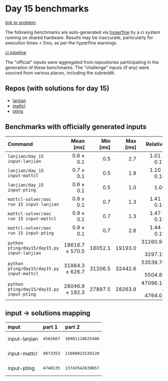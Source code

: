 # Day 15 benchmarks

[link to problem](http://adventofcode.com/2022/day/15)

The following benchmarks are auto-generated via [hyperfine](https://github.com/sharkdp/hyperfine) by a ci system running on shared hardware. Results may be inaccurate, particularly for execution times < 5ms, as per the hyperfine warnings.

[ci pipeline](http://ci.papercode.net:8080/teams/aoc2022/pipelines/aoc-compare-2022)

The "official" inputs were aggregated from repositories participating in the generation of these benchmarks. The "challenge" inputs (if any) were sourced from various places, including the subreddit.

## Repos (with solutions for day 15)


- [lanjian](https://github.com/LanJian/aoc-2022)
- [mattcl](https://github.com/mattcl/aoc2022)
- [pting](https://github.com/pting/aoc2022)

## Benchmarks with officially generated inputs
| Command | Mean [ms] | Min [ms] | Max [ms] | Relative |
|:---|---:|---:|---:|---:|
| `lanjian/day_15 input-lanjian` | 0.6 ± 0.1 | 0.5 | 2.7 | 1.01 ± 0.17 |
| `lanjian/day_15 input-mattcl` | 0.7 ± 0.1 | 0.5 | 1.9 | 1.10 ± 0.16 |
| `lanjian/day_15 input-pting` | 0.6 ± 0.1 | 0.5 | 1.0 | 1.00 |
| `mattcl-solver/aoc run 15 input-lanjian` | 0.8 ± 0.1 | 0.7 | 1.3 | 1.41 ± 0.18 |
| `mattcl-solver/aoc run 15 input-mattcl` | 0.9 ± 0.1 | 0.7 | 1.3 | 1.47 ± 0.19 |
| `mattcl-solver/aoc run 15 input-pting` | 0.9 ± 0.1 | 0.7 | 2.6 | 1.44 ± 0.19 |
| `python pting/day15/day15.py input-lanjian` | 18616.7 ± 570.5 | 18052.1 | 19193.0 | 31260.93 ± 3297.19 |
| `python pting/day15/day15.py input-mattcl` | 31884.3 ± 626.7 | 31206.5 | 32442.6 | 53539.79 ± 5504.89 |
| `python pting/day15/day15.py input-pting` | 28046.9 ± 192.3 | 27897.5 | 28263.9 | 47096.14 ± 4764.02 |

## input -> solutions mapping
|input|part 1|part 2|
|:---|:---|:---|
|input-lanjian|<pre>4582667</pre>|<pre>10961118625406</pre>|
|input-mattcl|<pre>4873353</pre>|<pre>11600823139120</pre>|
|input-pting|<pre>4748135</pre>|<pre>13743542639657</pre>|
